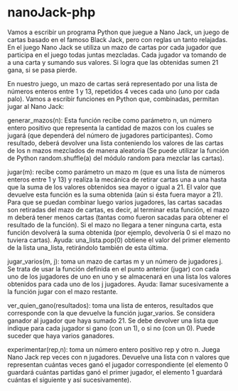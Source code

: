 # nanoJack-php
 
Vamos a escribir un programa Python que juegue a Nano Jack, un juego de cartas basado en el famoso Black Jack, pero con reglas un tanto relajadas. En el juego Nano Jack se utiliza un mazo de cartas por cada jugador que participa en el juego todas juntas mezcladas. Cada jugador va tomando de a una carta y sumando sus valores. Si logra que las obtenidas sumen 21 gana, si se pasa pierde.

En nuestro juego, un mazo de cartas será representado por una lista de números enteros entre 1 y 13, repetidos 4 veces cada uno (uno por cada palo). Vamos a escribir funciones en Python que, combinadas, permitan jugar al Nano Jack:

generar_mazos(n): Esta función recibe como parámetro n, un número entero positivo que representa la cantidad de mazos con los cuales se jugará (que dependerá del número de jugadores participantes). Como resultado, deberá devolver una lista conteniendo los valores de las cartas de los n mazos mezclados de manera aleatoria (Se puede utilizar la función de Python random.shuffle(a) del módulo random para mezclar las cartas).

jugar(m): recibe como parámetro un mazo m (que es una lista de números enteros entre 1 y 13) y realiza la mecánica de retirar cartas una a una hasta que la suma de los valores obtenidos sea mayor o igual a 21. El valor que devuelve esta función es la suma obtenida (aún si ésta fuera mayor a 21). Para que se puedan combinar luego varios jugadores, las cartas sacadas son retiradas del mazo de cartas, es decir, al terminar esta función, el mazo m deberá tener menos cartas (tantas como fueron sacadas para obtener el resultado de la función). Si el mazo no llegara a tener ninguna carta, esta función devolverá la suma obtenida (por ejemplo, devolvería 0 si el mazo no tuviera cartas). Ayuda: una_lista.pop(0) obtiene el valor del primer elemento de la lista una_lista, retirándolo también de esta última.

jugar_varios(m, j): toma un mazo de cartas m y un número de jugadores j. Se trata de usar la función definida en el punto anterior (jugar) con cada uno de los jugadores de uno en uno y se almacenará en una lista los valores obtenidos para cada uno de los j jugadores. Ayuda: llamar sucesivamente a la función jugar con el mazo restante.

ver_quien_gano(resultados): toma una lista de enteros, resultados que corresponde con la que devuelve la función jugar_varios. Se considera ganador al jugador que haya sumado 21. Se debe devolver una lista que indique para cada jugador si gano (con un 1), o si no (con un 0). Puede suceder que haya varios ganadores.

experimentar(rep,n): toma un número entero positivo rep y otro n. Juega Nano Jack rep veces con n jugadores. Devuelve una lista con n valores que representan cuántas veces ganó el jugador correspondiente (el elemento 0 guardará cuántas partidas ganó el primer jugador, el elemento 1 guardará cuántas el siguiente y así sucesivamente).